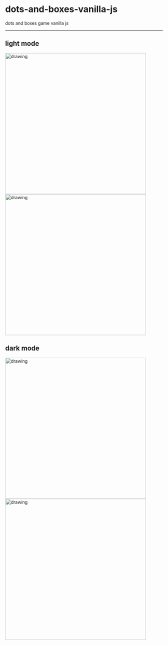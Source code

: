 # dots-and-boxes-vanilla-js
dots and boxes game vanilla js <br/>
<hr />

## light mode <br/>
<img src="https://s6.uupload.ir/files/light_fp8x.jpg" alt="drawing" width="450" />
<img src="https://s6.uupload.ir/files/light-2_z0np.jpg" alt="drawing" width="450" />

## dark mode <br/>
<img src="https://s6.uupload.ir/files/dark_cklz.jpg" alt="drawing" width="450" />
<img src="https://s6.uupload.ir/files/dark-2_fpd2.jpg" alt="drawing" width="450" />
